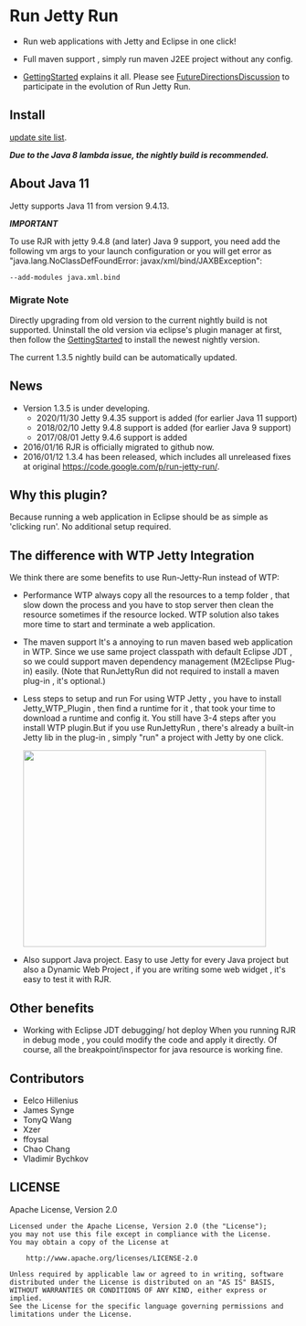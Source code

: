 # Run Jetty Run

- Run web applications with Jetty and Eclipse in one click!

- Full maven support , simply run maven J2EE project without any config.

- [GettingStarted](https://github.com/xzer/run-jetty-run/wiki/GettingStarted) explains it all.  Please see [FutureDirectionsDiscussion](https://github.com/xzer/run-jetty-run/wiki/FutureDirectionsDiscussion) to participate in the evolution of Run Jetty Run.

## Install

[update site list](http://bvfalcon.github.io/run-jetty-run/).

***Due to the Java 8 lambda issue, the nightly build is recommended.***

## About Java 11

Jetty supports Java 11 from version 9.4.13. 

***IMPORTANT***

To use RJR with jetty 9.4.8 (and later) Java 9 support, you need add the following vm args to your launch configuration or you will get error as "java.lang.NoClassDefFoundError: javax/xml/bind/JAXBException":

```
--add-modules java.xml.bind
```

### Migrate Note

Directly upgrading from old version to the current nightly build is not supported. Uninstall the old version via eclipse's plugin manager at first, then follow the [GettingStarted](https://github.com/xzer/run-jetty-run/wiki/GettingStarted) to install the newest nightly version.

The current 1.3.5 nightly build can be automatically updated.

## News

- Version 1.3.5 is under developing.
    - 2020/11/30 Jetty 9.4.35 support is added (for earlier Java 11 support)
    - 2018/02/10 Jetty 9.4.8 support is added (for earlier Java 9 support)
    - 2017/08/01 Jetty 9.4.6 support is added
- 2016/01/16 RJR is officially migrated to github now.
- 2016/01/12 1.3.4 has been released, which includes all unreleased fixes at original https://code.google.com/p/run-jetty-run/.

## Why this plugin? ##

Because running a web application in Eclipse should be as simple as 'clicking run'. No additional setup required.


## The difference with WTP Jetty Integration ##

We think there are some benefits to use Run-Jetty-Run instead of WTP:

- Performance
    WTP always copy all the resources to a temp folder , that slow down the process and  you have to stop server then clean the resource sometimes if the resource locked. WTP solution also takes more time to start and terminate a web application.

- The maven support
    It's a annoying to run maven based web application in WTP. Since we use same project classpath with default Eclipse JDT , so we could support maven dependency management (M2Eclipse Plug-in) easily. (Note that RunJettyRun did not required to install a maven plug-in , it's optional.)

- Less steps to setup and run
    For using WTP Jetty ,  you have to install Jetty\_WTP\_Plugin , then find a runtime for it , that took your time to download a runtime and config it. You still have 3-4 steps after you install WTP plugin.But if you use RunJettyRun , there's already a built-in Jetty lib in the plug-in , simply "run" a project with Jetty by one click.

    <a href='http://www.youtube.com/watch?feature=player_embedded&v=Dtj1YBy9LKw' target='_blank'><img src='http://img.youtube.com/vi/Dtj1YBy9LKw/0.jpg' width='425' height=344 /></a>

- Also support Java project.
    Easy to use Jetty for every Java project but also a Dynamic Web Project , if you are writing some web widget , it's easy to test it with RJR.


## Other benefits ##

- Working with Eclipse JDT debugging/ hot deploy
    When you running RJR in debug mode , you could modify the code and apply it directly. Of course, all the breakpoint/inspector for java resource is working fine.

## Contributors

- Eelco Hillenius
- James Synge
- TonyQ Wang
- Xzer
- ffoysal
- Chao Chang
- Vladimir Bychkov

## LICENSE

Apache License, Version 2.0

    Licensed under the Apache License, Version 2.0 (the "License");
    you may not use this file except in compliance with the License.
    You may obtain a copy of the License at

        http://www.apache.org/licenses/LICENSE-2.0

    Unless required by applicable law or agreed to in writing, software
    distributed under the License is distributed on an "AS IS" BASIS,
    WITHOUT WARRANTIES OR CONDITIONS OF ANY KIND, either express or implied.
    See the License for the specific language governing permissions and
    limitations under the License.
